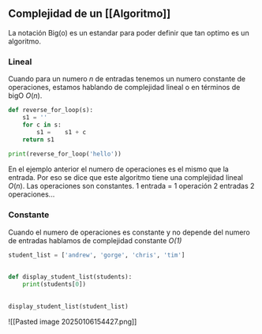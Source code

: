 ## Complejidad de un  [[Algoritmo]]

La notación Big(o) es un estandar para poder definir que tan optimo es un algoritmo.

### Lineal

Cuando para un numero *n* de entradas tenemos un numero constante de operaciones, estamos hablando de complejidad lineal o en términos de bigO $O(n)$.


``` python
def reverse_for_loop(s):  
    s1 = ''  
    for c in s:  
        s1 =    s1 + c  
    return s1  
  
print(reverse_for_loop('hello'))
```

En el ejemplo anterior el numero de operaciones es el mismo que la entrada. Por eso se dice que este algoritmo tiene una complejidad lineal $O(n)$.
Las operaciones son constantes. 
1 entrada = 1 operación 
2 entradas 2 operaciones...

### Constante

Cuando el numero de operaciones es constante y no depende del numero de entradas hablamos de complejidad constante *O(1)* 

```python
student_list = ['andrew', 'gorge', 'chris', 'tim']  
  
  
def display_student_list(students):  
    print(students[0])  
  
  
display_student_list(student_list)
```

![[Pasted image 20250106154427.png]]


